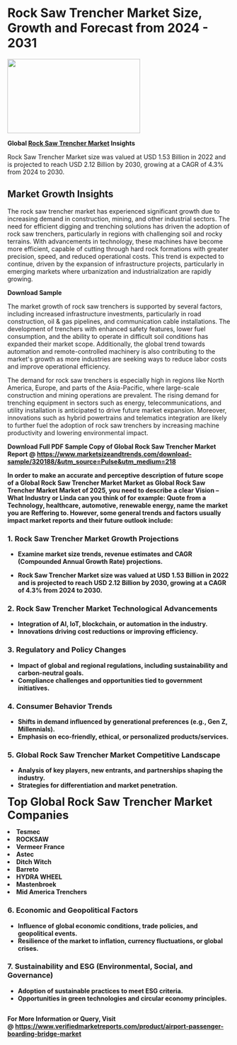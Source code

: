 <H1>Rock Saw Trencher Market Size, Growth and Forecast from 2024 - 2031</H1><img class="aligncenter size-medium wp-image-584254" src="https://thirdeyenews.in/wp-content/uploads/2024/09/Global-Market-Research-300x168.jpeg" alt="" width="300" height="168" /><p><strong>Global&nbsp;<a href="https://www.marketsizeandtrends.com/download-sample/320188/&amp;utm_source=Pulse&amp;utm_medium=218">Rock Saw Trencher Market</a> Insights</strong></p><p>Rock Saw Trencher Market size was valued at USD 1.53 Billion in 2022 and is projected to reach USD 2.12 Billion by 2030, growing at a CAGR of 4.3% from 2024 to 2030.</p><p><h2>Market Growth Insights</h2> <p>The rock saw trencher market has experienced significant growth due to increasing demand in construction, mining, and other industrial sectors. The need for efficient digging and trenching solutions has driven the adoption of rock saw trenchers, particularly in regions with challenging soil and rocky terrains. With advancements in technology, these machines have become more efficient, capable of cutting through hard rock formations with greater precision, speed, and reduced operational costs. This trend is expected to continue, driven by the expansion of infrastructure projects, particularly in emerging markets where urbanization and industrialization are rapidly growing.</p> <p><strong>Download Sample</strong></p> <p>The market growth of rock saw trenchers is supported by several factors, including increased infrastructure investments, particularly in road construction, oil & gas pipelines, and communication cable installations. The development of trenchers with enhanced safety features, lower fuel consumption, and the ability to operate in difficult soil conditions has expanded their market scope. Additionally, the global trend towards automation and remote-controlled machinery is also contributing to the market's growth as more industries are seeking ways to reduce labor costs and improve operational efficiency.</p> <p>The demand for rock saw trenchers is especially high in regions like North America, Europe, and parts of the Asia-Pacific, where large-scale construction and mining operations are prevalent. The rising demand for trenching equipment in sectors such as energy, telecommunications, and utility installation is anticipated to drive future market expansion. Moreover, innovations such as hybrid powertrains and telematics integration are likely to further fuel the adoption of rock saw trenchers by increasing machine productivity and lowering environmental impact.</p> <p><strong></p><p><span class=""><strong>Download Full PDF Sample Copy of Global Rock Saw Trencher Market Report</strong> @ <a href="https://www.marketsizeandtrends.com/download-sample/320188/&amp;utm_source=Pulse&amp;utm_medium=218" target="_blank">https://www.marketsizeandtrends.com/download-sample/320188/&amp;utm_source=Pulse&amp;utm_medium=218</a></span></p><p>In order to make an accurate and perceptive description of future scope of a Global&nbsp;Rock Saw Trencher Market Market as Global&nbsp;Rock Saw Trencher Market Market of 2025, you need to describe a clear Vision &ndash; What Industry or Linda can you think of for example: Quote from a Technology, healthcare, automotive, renewable energy, name the market you are Reffering to. However, some general trends and factors usually impact market reports and their future outlook include:</p><h3>1.&nbsp;<strong>Rock Saw Trencher Market Growth Projections</strong></h3><ul><li>Examine market size trends, revenue estimates and CAGR (Compounded Annual Growth Rate) projections.</li><li><p>Rock Saw Trencher Market size was valued at USD 1.53 Billion in 2022 and is projected to reach USD 2.12 Billion by 2030, growing at a CAGR of 4.3% from 2024 to 2030.</p></li></ul><h3>2.&nbsp;<strong>Rock Saw Trencher Market Technological Advancements</strong></h3><ul><li>Integration of AI, IoT, blockchain, or automation in the industry.</li><li>Innovations driving cost reductions or improving efficiency.</li></ul><h3>3.&nbsp;<strong>Regulatory and Policy Changes</strong></h3><ul><li>Impact of global and regional regulations, including sustainability and carbon-neutral goals.</li><li>Compliance challenges and opportunities tied to government initiatives.</li></ul><h3>4.&nbsp;<strong>Consumer Behavior Trends</strong></h3><ul><li>Shifts in demand influenced by generational preferences (e.g., Gen Z, Millennials).</li><li>Emphasis on eco-friendly, ethical, or personalized products/services.</li></ul><h3>5.&nbsp;<strong>Global Rock Saw Trencher Market Competitive Landscape</strong></h3><ul><li>Analysis of key players, new entrants, and partnerships shaping the industry.</li><li>Strategies for differentiation and market penetration.</li></ul><p data-pm-slice="1 1 []"><span style="color: inherit; font-family: inherit; font-size: 25px;">Top Global Rock Saw Trencher Market Companies</span></p><div class="" data-test-id=""><p><li>Tesmec</li><li> ROCKSAW</li><li> Vermeer France</li><li> Astec</li><li> Ditch Witch</li><li> Barreto</li><li> HYDRA WHEEL</li><li> Mastenbroek</li><li> Mid America Trenchers</li></p></div><h3>6.&nbsp;<strong>Economic and Geopolitical Factors</strong></h3><ul><li>Influence of global economic conditions, trade policies, and geopolitical events.</li><li>Resilience of the market to inflation, currency fluctuations, or global crises.</li></ul><h3>7.&nbsp;<strong>Sustainability and ESG (Environmental, Social, and Governance)</strong></h3><ul><li>Adoption of sustainable practices to meet ESG criteria.</li><li>Opportunities in green technologies and circular economy principles.</li></ul><h2><strong style="font-size: 14px;">For More Information or Query, Visit @&nbsp;</strong><a style="background-color: #ffffff; font-size: 14px;" href="https://www.marketsizeandtrends.com/report/rock-saw-trencher-market/" target="_blank">https://www.verifiedmarketreports.com/product/airport-passenger-boarding-bridge-market</a></h2>
